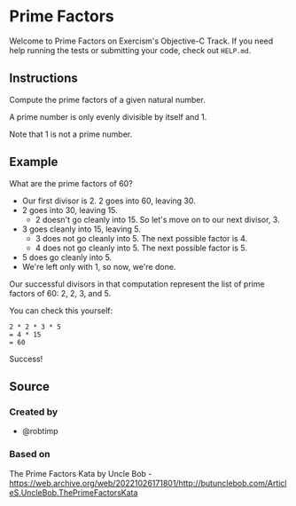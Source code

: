 # Prime Factors

Welcome to Prime Factors on Exercism's Objective-C Track.
If you need help running the tests or submitting your code, check out `HELP.md`.

## Instructions

Compute the prime factors of a given natural number.

A prime number is only evenly divisible by itself and 1.

Note that 1 is not a prime number.

## Example

What are the prime factors of 60?

- Our first divisor is 2.
  2 goes into 60, leaving 30.
- 2 goes into 30, leaving 15.
  - 2 doesn't go cleanly into 15.
    So let's move on to our next divisor, 3.
- 3 goes cleanly into 15, leaving 5.
  - 3 does not go cleanly into 5.
    The next possible factor is 4.
  - 4 does not go cleanly into 5.
    The next possible factor is 5.
- 5 does go cleanly into 5.
- We're left only with 1, so now, we're done.

Our successful divisors in that computation represent the list of prime factors of 60: 2, 2, 3, and 5.

You can check this yourself:

```text
2 * 2 * 3 * 5
= 4 * 15
= 60
```

Success!

## Source

### Created by

- @robtimp

### Based on

The Prime Factors Kata by Uncle Bob - https://web.archive.org/web/20221026171801/http://butunclebob.com/ArticleS.UncleBob.ThePrimeFactorsKata